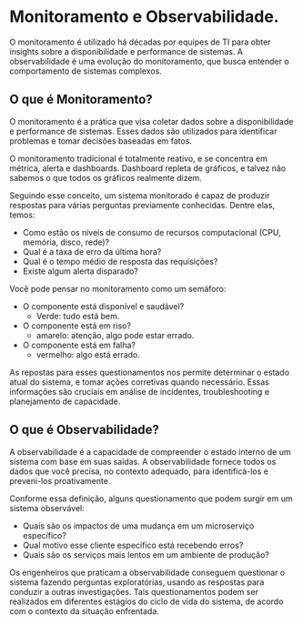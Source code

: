 # Monitoramento e Observabilidade.

O monitoramento é utilizado há décadas por equipes de TI para obter insights sobre a disponibilidade e performance de sistemas. A observabilidade é uma evolução do monitoramento, que busca entender o comportamento de sistemas complexos.

## O que é Monitoramento?

O monitoramento é a prática que visa coletar dados sobre a disponibilidade e performance de sistemas. Esses dados são utilizados para identificar problemas e tomar decisões baseadas em fatos.

O monitoramento tradicional é totalmente reativo, e se concentra em métrica, alerta e dashboards. Dashboard repleta de gráficos, e talvez não sabemos o que todos os gráficos realmente dizem.

Seguindo esse conceito, um sistema monitorado é capaz de produzir respostas para várias perguntas previamente conhecidas. Dentre elas, temos:

- Como estão os níveis de consumo de recursos computacional (CPU, memória, disco, rede)?
- Qual é a taxa de erro da última hora?
- Qual é o tempo médio de resposta das requisições?
- Existe algum alerta disparado?

Você pode pensar no monitoramento como um semáforo:

- O componente está disponível e saudável? 
  - Verde: tudo está bem.
- O componente está em riso?
  -  amarelo: atenção, algo pode estar errado.
- O componente está em falha?
  - vermelho: algo está errado.

As repostas para esses questionamentos nos permite determinar o estado atual do sistema, e tomar ações corretivas quando necessário. Essas informações são cruciais em análise de incidentes, troubleshooting e planejamento de capacidade.

## O que é Observabilidade?

A observabilidade é a capacidade de compreender o estado interno de um sistema com base em suas saídas. A observabilidade fornece todos os dados que você precisa, no contexto adequado, para identificá-los e preveni-los proativamente.

Conforme essa definição, alguns questionamento que podem surgir em um sistema observável:

- Quais são os impactos de uma mudança em um microserviço específico?
- Qual motivo esse cliente específico está recebendo erros?
- Quais são os serviços mais lentos em um ambiente de produção?

Os engenheiros que praticam a observabilidade conseguem questionar o sistema fazendo perguntas exploratórias, usando as respostas para conduzir a outras investigações. Tais questionamentos podem ser realizados em diferentes estágios do ciclo de vida do sistema, de acordo com o contexto da situação enfrentada.


